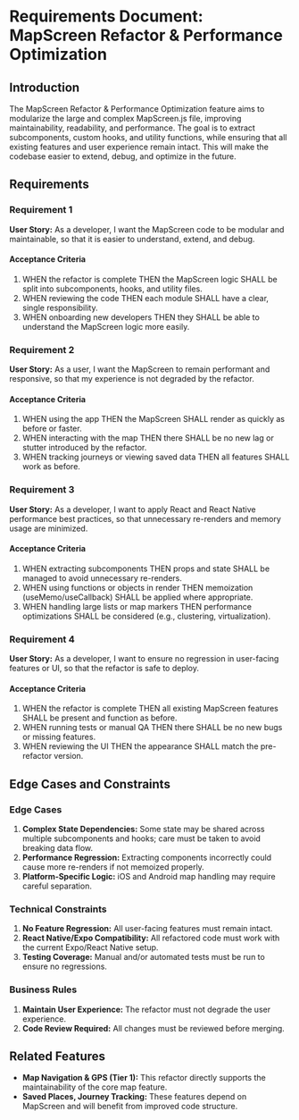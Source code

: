 # Requirements Document: MapScreen Refactor & Performance Optimization

## Introduction

The MapScreen Refactor & Performance Optimization feature aims to modularize the large and complex MapScreen.js file, improving maintainability, readability, and performance. The goal is to extract subcomponents, custom hooks, and utility functions, while ensuring that all existing features and user experience remain intact. This will make the codebase easier to extend, debug, and optimize in the future.

## Requirements

### Requirement 1

**User Story:** As a developer, I want the MapScreen code to be modular and maintainable, so that it is easier to understand, extend, and debug.

#### Acceptance Criteria

1. WHEN the refactor is complete THEN the MapScreen logic SHALL be split into subcomponents, hooks, and utility files.
2. WHEN reviewing the code THEN each module SHALL have a clear, single responsibility.
3. WHEN onboarding new developers THEN they SHALL be able to understand the MapScreen logic more easily.

### Requirement 2

**User Story:** As a user, I want the MapScreen to remain performant and responsive, so that my experience is not degraded by the refactor.

#### Acceptance Criteria

1. WHEN using the app THEN the MapScreen SHALL render as quickly as before or faster.
2. WHEN interacting with the map THEN there SHALL be no new lag or stutter introduced by the refactor.
3. WHEN tracking journeys or viewing saved data THEN all features SHALL work as before.

### Requirement 3

**User Story:** As a developer, I want to apply React and React Native performance best practices, so that unnecessary re-renders and memory usage are minimized.

#### Acceptance Criteria

1. WHEN extracting subcomponents THEN props and state SHALL be managed to avoid unnecessary re-renders.
2. WHEN using functions or objects in render THEN memoization (useMemo/useCallback) SHALL be applied where appropriate.
3. WHEN handling large lists or map markers THEN performance optimizations SHALL be considered (e.g., clustering, virtualization).

### Requirement 4

**User Story:** As a developer, I want to ensure no regression in user-facing features or UI, so that the refactor is safe to deploy.

#### Acceptance Criteria

1. WHEN the refactor is complete THEN all existing MapScreen features SHALL be present and function as before.
2. WHEN running tests or manual QA THEN there SHALL be no new bugs or missing features.
3. WHEN reviewing the UI THEN the appearance SHALL match the pre-refactor version.

## Edge Cases and Constraints

### Edge Cases

1. **Complex State Dependencies:** Some state may be shared across multiple subcomponents and hooks; care must be taken to avoid breaking data flow.
2. **Performance Regression:** Extracting components incorrectly could cause more re-renders if not memoized properly.
3. **Platform-Specific Logic:** iOS and Android map handling may require careful separation.

### Technical Constraints

1. **No Feature Regression:** All user-facing features must remain intact.
2. **React Native/Expo Compatibility:** All refactored code must work with the current Expo/React Native setup.
3. **Testing Coverage:** Manual and/or automated tests must be run to ensure no regressions.

### Business Rules

1. **Maintain User Experience:** The refactor must not degrade the user experience.
2. **Code Review Required:** All changes must be reviewed before merging.

## Related Features

- **Map Navigation & GPS (Tier 1):** This refactor directly supports the maintainability of the core map feature.
- **Saved Places, Journey Tracking:** These features depend on MapScreen and will benefit from improved code structure. 